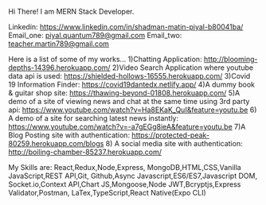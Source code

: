 Hi There! I am MERN Stack Developer.

Linkedin: https://www.linkedin.com/in/shadman-matin-piyal-b80041ba/
Email_one: piyal.quantum789@gmail.com
Email_two: teacher.martin789@gmail.com

Here is a list of some of my works...
1)Chatting Application: http://blooming-depths-14396.herokuapp.com/
2)Video Search Application where youtube data api is used: https://shielded-hollows-16555.herokuapp.com/
3)Covid 19 Information Finder: https://covid19dantedx.netlify.app/
4)A dummy book & guitar shop site: https://thawing-beyond-01808.herokuapp.com/
5)A demo of a site of viewing news and chat at the same time using 3rd party api: https://www.youtube.com/watch?v=Ha8EKaK_QuI&feature=youtu.be
6) A demo of a site for searching latest news instantly: https://www.youtube.com/watch?v=-a7gEGg8ieA&feature=youtu.be
7)A Blog Posting site with authentication: https://protected-peak-80259.herokuapp.com/blogs
8) A social media site with authentication: http://boiling-chamber-85237.herokuapp.com/

My Skills are: 
React,Redux,Node,Express, MongoDB,HTML,CSS,Vanilla JavaScript,REST API,Git, Github,Async Javascript,ES6/ES7,Javascript DOM,
Socket.io,Context API,Chart JS,Mongoose,Node JWT,Bcryptjs,Express Validator,Postman, LaTex,TypeScript,React Native(Expo CLI)
